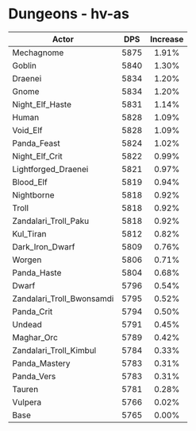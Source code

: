 # Dungeons - hv-as
| Actor | DPS | Increase |
|---|:---:|:---:|
|Mechagnome|5875|1.91%|
|Goblin|5840|1.30%|
|Draenei|5834|1.20%|
|Gnome|5834|1.20%|
|Night_Elf_Haste|5831|1.14%|
|Human|5828|1.09%|
|Void_Elf|5828|1.09%|
|Panda_Feast|5824|1.02%|
|Night_Elf_Crit|5822|0.99%|
|Lightforged_Draenei|5821|0.97%|
|Blood_Elf|5819|0.94%|
|Nightborne|5818|0.92%|
|Troll|5818|0.92%|
|Zandalari_Troll_Paku|5818|0.92%|
|Kul_Tiran|5812|0.82%|
|Dark_Iron_Dwarf|5809|0.76%|
|Worgen|5806|0.71%|
|Panda_Haste|5804|0.68%|
|Dwarf|5796|0.54%|
|Zandalari_Troll_Bwonsamdi|5795|0.52%|
|Panda_Crit|5794|0.50%|
|Undead|5791|0.45%|
|Maghar_Orc|5789|0.42%|
|Zandalari_Troll_Kimbul|5784|0.33%|
|Panda_Mastery|5783|0.31%|
|Panda_Vers|5783|0.31%|
|Tauren|5781|0.28%|
|Vulpera|5766|0.02%|
|Base|5765|0.00%|
